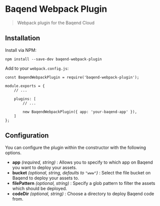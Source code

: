 Baqend Webpack Plugin
=====================
> Webpack plugin for the Baqend Cloud

## Installation

Install via NPM:
    
    npm install --save-dev baqend-webpack-plugin
    
Add to your `webpack.config.js`:

    const BaqendWebpackPlugin = require('baqend-webpack-plugin');
    
    module.exports = {
        // ...
        
        plugins: [
            // ...
            
            new BaqendWebpackPlugin({ app: 'your-baqend-app' }), 
        ]
    };


## Configuration

You can configure the plugin within the constructor with the following options. 

* **app** *(required, string)* : Allows you to specify to which app on Baqend you want to deploy your assets.
* **bucket** *(optional, string, defaults to `"www"`)* : Select the file bucket on Baqend to deploy your assets to.
* **filePattern** *(optional, string)* : Specify a glob pattern to filter the assets which should be deployed.
* **codeDir** *(optional, string)* : Choose a directory to deploy Baqend code from.
